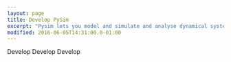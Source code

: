 ```yaml
---
layout: page
title: Develop PySim
excerpt: "Pysim lets you model and simulate and analyse dynamical systems"
modified: 2016-06-05T14:31:00.0-01:00
---
```

Develop Develop Develop
